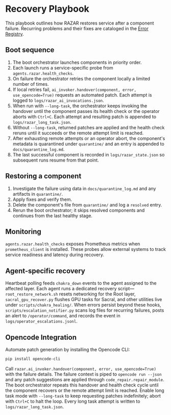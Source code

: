 # Recovery Playbook

This playbook outlines how RAZAR restores service after a component failure.
Recurring problems and their fixes are cataloged in the
[Error Registry](error_registry.md).

## Boot sequence

1. The boot orchestrator launches components in priority order.
2. Each launch runs a service-specific probe from `agents.razar.health_checks`.
3. On failure the orchestrator retries the component locally a limited number of times.
4. If local retries fail, `ai_invoker.handover(component, error, use_opencode=True)` requests an automated patch. Each attempt is logged to `logs/razar_ai_invocations.json`.
5. When run with `--long-task`, the orchestrator keeps invoking the handover until the component passes its health check or the operator aborts with `Ctrl+C`. Each attempt and resulting patch is appended to `logs/razar_long_task.json`.
6. Without `--long-task`, returned patches are applied and the health check reruns until it succeeds or the remote attempt limit is reached.
7. After exhausting remote attempts or an operator abort, the component's metadata is quarantined under `quarantine/` and an entry is appended to `docs/quarantine_log.md`.
8. The last successful component is recorded in `logs/razar_state.json` so subsequent runs resume from that point.

## Restoring a component

1. Investigate the failure using data in `docs/quarantine_log.md` and any artifacts in `quarantine/`.
2. Apply fixes and verify them.
3. Delete the component's file from `quarantine/` and log a `resolved` entry.
4. Rerun the boot orchestrator; it skips resolved components and continues from the last healthy stage.

## Monitoring

`agents.razar.health_checks` exposes Prometheus metrics when `prometheus_client` is installed. These probes allow external systems to track service readiness and latency during recovery.

## Agent-specific recovery

Heartbeat polling feeds `chakra_down` events to the agent assigned to the
affected layer. Each agent runs a dedicated recovery script—`root_restore_network.sh`
resets networking for the Root layer, `sacral_gpu_recover.py` flushes GPU
tasks for Sacral, and other utilities live under `scripts/chakra_healing/`.
When errors persist beyond these hooks,
`scripts/escalation_notifier.py` scans log files for recurring failures,
posts an alert to `/operator/command`, and records the event in
`logs/operator_escalations.jsonl`.

## Opencode Integration

Automate patch generation by installing the Opencode CLI:

```bash
pip install opencode-cli
```

Call `razar.ai_invoker.handover(component, error, use_opencode=True)` with the
failure details. The failure context is piped to `opencode run --json` and any
patch suggestions are applied through `code_repair.repair_module`. The boot
orchestrator repeats this handover and health check cycle until the component
recovers or the remote attempt limit is reached. Enable long task mode with
`--long-task` to keep requesting patches indefinitely; abort with `Ctrl+C` to
halt the loop. Every long task attempt is written to `logs/razar_long_task.json`.
